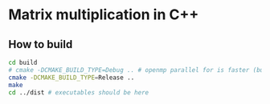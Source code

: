 # Matrix multiplication in C++

## How to build

```bash
cd build
# cmake -DCMAKE_BUILD_TYPE=Debug .. # openmp parallel for is faster (but all are slow in general)
cmake -DCMAKE_BUILD_TYPE=Release ..
make
cd ../dist # executables should be here
```
